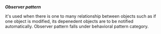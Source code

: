 **_Observer pattern_** 

it's used when there is one to many relationship between objects such as if one
object is modified, its depenedent objects are to be notified automatically. Observer pattern falls
under behavioral pattern category.